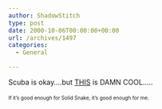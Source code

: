 ```yaml
---
author: ShadowStitch
type: post
date: 2000-10-06T00:00:00+00:00
url: /archives/1497
categories:
  - General

---
```

Scuba is okay&#8230;.but <a target="_blank" href="http://www.draeger.com/english/st/DraegerDive/products/rebreather/dolphin/index.htm">THIS</a> is DAMN COOL&#8230;..  
<font color ="white">Air? Where we&#8217;re going we don&#8217;t need&#8230;.air&#8230;</font>  
<font size="1">If it&#8217;s good enough for Solid Snake, it&#8217;s good enough for me.</font>